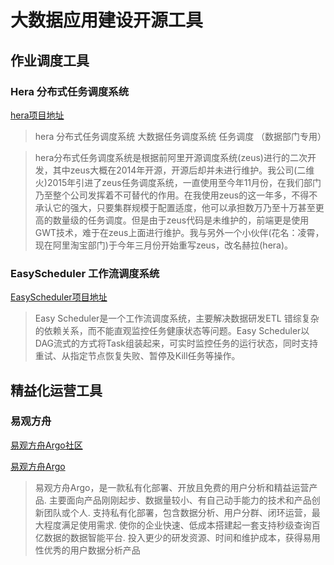 # 大数据应用建设开源工具

## 作业调度工具

### Hera 分布式任务调度系统

[hera项目地址](https://github.com/scxwhite/hera)

> hera 分布式任务调度系统 大数据任务调度系统 任务调度 （数据部门专用）

> hera分布式任务调度系统是根据前阿里开源调度系统(zeus)进行的二次开发，其中zeus大概在2014年开源，开源后却并未进行维护。我公司(二维火)2015年引进了zeus任务调度系统，一直使用至今年11月份，在我们部门乃至整个公司发挥着不可替代的作用。在我使用zeus的这一年多，不得不承认它的强大，只要集群规模于配置适度，他可以承担数万乃至十万甚至更高的数量级的任务调度。但是由于zeus代码是未维护的，前端更是使用GWT技术，难于在zeus上面进行维护。我与另外一个小伙伴(花名：凌霄，现在阿里淘宝部门)于今年三月份开始重写zeus，改名赫拉(hera)。

### EasyScheduler 工作流调度系统

[EasyScheduler项目地址](https://github.com/analysys/EasyScheduler)

> Easy Scheduler是一个工作流调度系统，主要解决数据研发ETL 错综复杂的依赖关系，而不能直观监控任务健康状态等问题。Easy Scheduler以DAG流式的方式将Task组装起来，可实时监控任务的运行状态，同时支持重试、从指定节点恢复失败、暂停及Kill任务等操作。

## 精益化运营工具

### 易观方舟

[易观方舟Argo社区](https://geek.analysys.cn/topic/46)

[易观方舟Argo](http://argo.analysys.cn/)

> 易观方舟Argo，是一款私有化部署、开放且免费的用户分析和精益运营产品.
主要面向产品刚刚起步、数据量较小、有自己动手能力的技术和产品创新团队或个人.
支持私有化部署，包含数据分析、用户分群、闭环运营，最大程度满足使用需求.
使你的企业快速、低成本搭建起一套支持秒级查询百亿数据的数据智能平台.
投入更少的研发资源、时间和维护成本，获得易用性优秀的用户数据分析产品